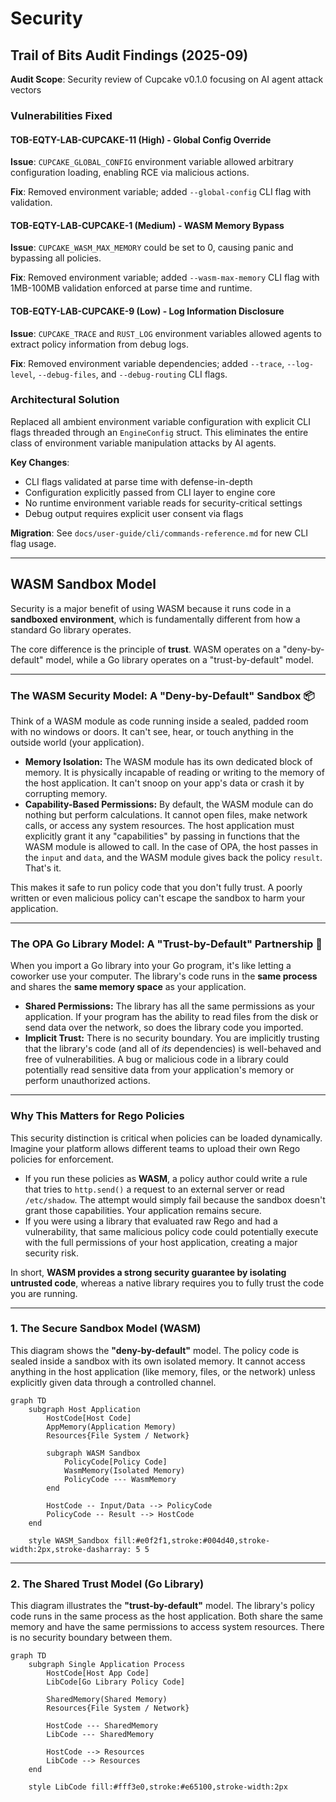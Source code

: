 # Security

## Trail of Bits Audit Findings (2025-09)

**Audit Scope**: Security review of Cupcake v0.1.0 focusing on AI agent attack vectors

### Vulnerabilities Fixed

#### TOB-EQTY-LAB-CUPCAKE-11 (High) - Global Config Override
**Issue**: `CUPCAKE_GLOBAL_CONFIG` environment variable allowed arbitrary configuration loading, enabling RCE via malicious actions.

**Fix**: Removed environment variable; added `--global-config` CLI flag with validation.

#### TOB-EQTY-LAB-CUPCAKE-1 (Medium) - WASM Memory Bypass
**Issue**: `CUPCAKE_WASM_MAX_MEMORY` could be set to 0, causing panic and bypassing all policies.

**Fix**: Removed environment variable; added `--wasm-max-memory` CLI flag with 1MB-100MB validation enforced at parse time and runtime.

#### TOB-EQTY-LAB-CUPCAKE-9 (Low) - Log Information Disclosure
**Issue**: `CUPCAKE_TRACE` and `RUST_LOG` environment variables allowed agents to extract policy information from debug logs.

**Fix**: Removed environment variable dependencies; added `--trace`, `--log-level`, `--debug-files`, and `--debug-routing` CLI flags.

### Architectural Solution

Replaced all ambient environment variable configuration with explicit CLI flags threaded through an `EngineConfig` struct. This eliminates the entire class of environment variable manipulation attacks by AI agents.

**Key Changes**:
- CLI flags validated at parse time with defense-in-depth
- Configuration explicitly passed from CLI layer to engine core
- No runtime environment variable reads for security-critical settings
- Debug output requires explicit user consent via flags

**Migration**: See `docs/user-guide/cli/commands-reference.md` for new CLI flag usage.

---

## WASM Sandbox Model

Security is a major benefit of using WASM because it runs code in a **sandboxed environment**, which is fundamentally different from how a standard Go library operates.

The core difference is the principle of **trust**. WASM operates on a "deny-by-default" model, while a Go library operates on a "trust-by-default" model.

---

### The WASM Security Model: A "Deny-by-Default" Sandbox 📦

Think of a WASM module as code running inside a sealed, padded room with no windows or doors. It can't see, hear, or touch anything in the outside world (your application).

- **Memory Isolation:** The WASM module has its own dedicated block of memory. It is physically incapable of reading or writing to the memory of the host application. It can't snoop on your app's data or crash it by corrupting memory.
- **Capability-Based Permissions:** By default, the WASM module can do nothing but perform calculations. It cannot open files, make network calls, or access any system resources. The host application must explicitly grant it any "capabilities" by passing in functions that the WASM module is allowed to call. In the case of OPA, the host passes in the `input` and `data`, and the WASM module gives back the policy `result`. That's it.

This makes it safe to run policy code that you don't fully trust. A poorly written or even malicious policy can't escape the sandbox to harm your application.

---

### The OPA Go Library Model: A "Trust-by-Default" Partnership 🤝

When you import a Go library into your Go program, it's like letting a coworker use your computer. The library's code runs in the **same process** and shares the **same memory space** as your application.

- **Shared Permissions:** The library has all the same permissions as your application. If your program has the ability to read files from the disk or send data over the network, so does the library code you imported.
- **Implicit Trust:** There is no security boundary. You are implicitly trusting that the library's code (and all of _its_ dependencies) is well-behaved and free of vulnerabilities. A bug or malicious code in a library could potentially read sensitive data from your application's memory or perform unauthorized actions.

---

### Why This Matters for Rego Policies

This security distinction is critical when policies can be loaded dynamically. Imagine your platform allows different teams to upload their own Rego policies for enforcement.

- If you run these policies as **WASM**, a policy author could write a rule that tries to `http.send()` a request to an external server or read `/etc/shadow`. The attempt would simply fail because the sandbox doesn't grant those capabilities. Your application remains secure.
- If you were using a library that evaluated raw Rego and had a vulnerability, that same malicious policy code could potentially execute with the full permissions of your host application, creating a major security risk.

In short, **WASM provides a strong security guarantee by isolating untrusted code**, whereas a native library requires you to fully trust the code you are running.

---

### 1. The Secure Sandbox Model (WASM)

This diagram shows the **"deny-by-default"** model. The policy code is sealed inside a sandbox with its own isolated memory. It cannot access anything in the host application (like memory, files, or the network) unless explicitly given data through a controlled channel.

```mermaid
graph TD
    subgraph Host Application
        HostCode[Host Code]
        AppMemory(Application Memory)
        Resources{File System / Network}

        subgraph WASM Sandbox
            PolicyCode[Policy Code]
            WasmMemory(Isolated Memory)
            PolicyCode --- WasmMemory
        end

        HostCode -- Input/Data --> PolicyCode
        PolicyCode -- Result --> HostCode
    end

    style WASM_Sandbox fill:#e0f2f1,stroke:#004d40,stroke-width:2px,stroke-dasharray: 5 5
```

---

### 2. The Shared Trust Model (Go Library)

This diagram illustrates the **"trust-by-default"** model. The library's policy code runs in the same process as the host application. Both share the same memory and have the same permissions to access system resources. There is no security boundary between them.

```mermaid
graph TD
    subgraph Single Application Process
        HostCode[Host App Code]
        LibCode[Go Library Policy Code]

        SharedMemory(Shared Memory)
        Resources{File System / Network}

        HostCode --- SharedMemory
        LibCode --- SharedMemory

        HostCode --> Resources
        LibCode --> Resources
    end

    style LibCode fill:#fff3e0,stroke:#e65100,stroke-width:2px
```
